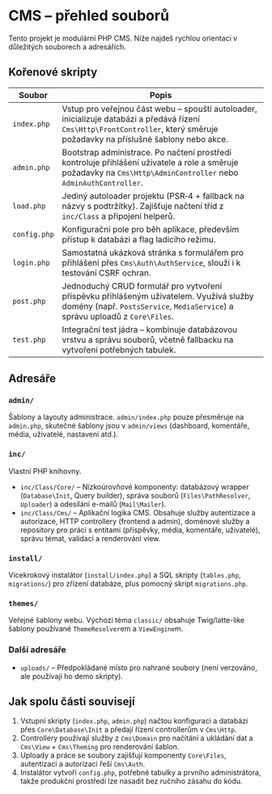 # CMS – přehled souborů

Tento projekt je modulární PHP CMS. Níže najdeš rychlou orientaci v důležitých souborech a adresářích.

## Kořenové skripty

| Soubor | Popis |
| --- | --- |
| `index.php` | Vstup pro veřejnou část webu – spouští autoloader, inicializuje databázi a předává řízení `Cms\Http\FrontController`, který směruje požadavky na příslušné šablony nebo akce. |
| `admin.php` | Bootstrap administrace. Po načtení prostředí kontroluje přihlášení uživatele a role a směruje požadavky na `Cms\Http\AdminController` nebo `AdminAuthController`. |
| `load.php` | Jediný autoloader projektu (PSR‑4 + fallback na názvy s podtržítky). Zajišťuje načtení tříd z `inc/Class` a připojení helperů. |
| `config.php` | Konfigurační pole pro běh aplikace, především přístup k databázi a flag ladicího režimu. |
| `login.php` | Samostatná ukázková stránka s formulářem pro přihlášení přes `Cms\Auth\AuthService`, slouží i k testování CSRF ochran. |
| `post.php` | Jednoduchý CRUD formulář pro vytvoření příspěvku přihlášeným uživatelem. Využívá služby domény (např. `PostsService`, `MediaService`) a správu uploadů z `Core\Files`. |
| `test.php` | Integrační test jádra – kombinuje databázovou vrstvu a správu souborů, včetně fallbacku na vytvoření potřebných tabulek. |

## Adresáře

### `admin/`
Šablony a layouty administrace. `admin/index.php` pouze přesměruje na `admin.php`, skutečné šablony jsou v `admin/views` (dashboard, komentáře, média, uživatelé, nastavení atd.).

### `inc/`
Vlastní PHP knihovny.
- `inc/Class/Core/` – Nízkoúrovňové komponenty: databázový wrapper (`Database\Init`, Query builder), správa souborů (`Files\PathResolver`, `Uploader`) a odesílání e-mailů (`Mail\Mailer`).
- `inc/Class/Cms/` – Aplikační logika CMS. Obsahuje služby autentizace a autorizace, HTTP controllery (frontend a admin), doménové služby a repository pro práci s entitami (příspěvky, média, komentáře, uživatelé), správu témat, validaci a renderování view.

### `install/`
Vícekrokový instalátor (`install/index.php`) a SQL skripty (`tables.php`, `migrations/`) pro zřízení databáze, plus pomocný skript `migrations.php`.

### `themes/`
Veřejné šablony webu. Výchozí téma `classic/` obsahuje Twig/latte-like šablony používané `ThemeResolver`em a `ViewEngine`m.

### Další adresáře
- `uploads/` – Předpokládané místo pro nahrané soubory (není verzováno, ale používají ho demo skripty).

## Jak spolu části souvisejí
1. Vstupní skripty (`index.php`, `admin.php`) načtou konfiguraci a databázi přes `Core\Database\Init` a předají řízení controllerům v `Cms\Http`.
2. Controllery používají služby z `Cms\Domain` pro načítání a ukládání dat a `Cms\View` + `Cms\Theming` pro renderování šablon.
3. Uploady a práce se soubory zajišťují komponenty `Core\Files`, autentizaci a autorizaci řeší `Cms\Auth`.
4. Instalátor vytvoří `config.php`, potřebné tabulky a prvního administrátora, takže produkční prostředí lze nasadit bez ručního zásahu do kódu.
